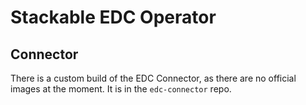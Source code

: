 # Stackable EDC Operator

## Connector

There is a custom build of the EDC Connector, as there are no official images at the moment. It is in the `edc-connector` repo.